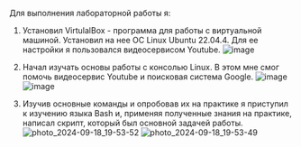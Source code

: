 Для выполнения лабораторной работы я:
1) Установил VirtulalBox - программа для работы с виртуальной машиной. Установил на нее ОС Linux Ubuntu 22.04.4. Для ее настройки я пользовался видеосервисом Youtube.
![image](https://github.com/user-attachments/assets/887060d8-9b2a-49fc-bfb6-baa9568e92e1)

2) Начал изучать основы работы с консолью Linux. В этом мне смог помочь видеосервис Youtube и поисковая система Google.
![image](https://github.com/user-attachments/assets/331c4dbc-d7cf-4fad-a47e-6fd52fdf8fe7)
![image](https://github.com/user-attachments/assets/92deda20-bc95-4306-84b9-01fe923f1720)

3) Изучив основные команды и опробовав их на практике я приступил к изучению языка Bash и, применяя полученные знания на практике, написал скрипт, который был основной задачей работы.
![photo_2024-09-18_19-53-52](https://github.com/user-attachments/assets/aed98a6f-2e03-4dc8-8c08-4cce9d8f5968)
![photo_2024-09-18_19-53-49](https://github.com/user-attachments/assets/5a87fba9-5e19-439e-9f84-cfe948b97b2a)

